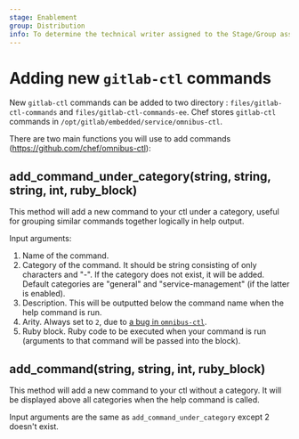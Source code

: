 ```yaml
---
stage: Enablement
group: Distribution
info: To determine the technical writer assigned to the Stage/Group associated with this page, see https://about.gitlab.com/handbook/engineering/ux/technical-writing/#designated-technical-writers
---
```


# Adding new `gitlab-ctl` commands

New `gitlab-ctl` commands can be added to two directory : `files/gitlab-ctl-commands` and `files/gitlab-ctl-commands-ee`. Chef stores `gitlab-ctl` commands in `/opt/gitlab/embedded/service/omnibus-ctl`.

There are two main functions you will use to add commands (<https://github.com/chef/omnibus-ctl>):

## add_command_under_category(string, string, string, int, ruby_block)

This method will add a new command to your ctl under a category, useful for grouping similar commands together logically in help output.

Input arguments:

1. Name of the command.
1. Category of the command. It should be string consisting of only characters and "-". If the category does not exist, it will be added. Default categories are "general" and "service-management" (if the latter is enabled).
1. Description. This will be outputted below the command name when the help command is run.
1. Arity. Always set to `2`, due to [a bug in `omnibus-ctl`](https://github.com/chef/omnibus-ctl#add_command_under_categorystring-string-string-int-ruby_block).
1. Ruby block. Ruby code to be executed when your command is run (arguments to that command will be passed into the block).

## add_command(string, string, int, ruby_block)

This method will add a new command to your ctl without a category. It will be displayed above all categories when the help command is called.

Input arguments are the same as `add_command_under_category` except 2 doesn't exist.
